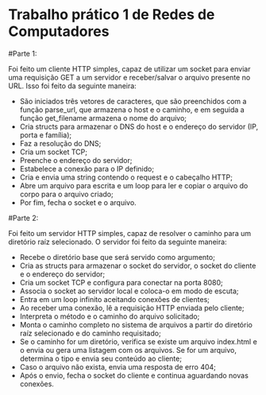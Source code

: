 # Trabalho prático 1 de Redes de Computadores

#Parte 1:

Foi feito um cliente HTTP simples, capaz de utilizar um socket para enviar uma requisição GET a um servidor e receber/salvar o arquivo presente no URL.
Isso foi feito da seguinte maneira:
- São iniciados três vetores de caracteres, que são preenchidos com a função parse_url, que armazena o host e o caminho, e em seguida a função get_filename armazena o nome do arquivo;
- Cria structs para armazenar o DNS do host e o endereço do servidor (IP, porta e família);
- Faz a resolução do DNS;
- Cria um socket TCP;
- Preenche o endereço do servidor;
- Estabelece a conexão para o IP definido;
- Cria e envia uma string contendo o request e o cabeçalho HTTP;
- Abre um arquivo para escrita e um loop para ler e copiar o arquivo do corpo para o arquivo criado;
- Por fim, fecha o socket e o arquivo.

#Parte 2:

Foi feito um servidor HTTP simples, capaz de resolver o caminho para um diretório raíz selecionado.
O servidor foi feito da seguinte maneira:

- Recebe o diretório base que será servido como argumento;
- Cria as structs para armazenar o socket do servidor, o socket do cliente e o endereço do servidor;
- Cria um socket TCP e configura para conectar na porta 8080;
- Associa o socket ao servidor local e coloca-o em modo de escuta;
- Entra em um loop infinito aceitando conexões de clientes;
- Ao receber uma conexão, lê a requisição HTTP enviada pelo cliente;
- Interpreta o método e o caminho do arquivo solicitado;
- Monta o caminho completo no sistema de arquivos a partir do diretório raíz selecionado e do caminho requisitado;
- Se o caminho for um diretório, verifica se existe um arquivo index.html e o envia ou gera uma listagem com os arquivos. Se for um arquivo, determina o tipo e envia seu conteúdo ao cliente;
- Caso o arquivo não exista, envia uma resposta de erro 404;
- Após o envio, fecha o socket do cliente e continua aguardando novas conexões.
